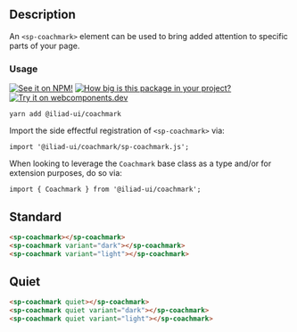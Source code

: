 ## Description

An `<sp-coachmark>` element can be used to bring added attention to specific parts of your page.

### Usage

[![See it on NPM!](https://img.shields.io/npm/v/@iliad-ui/coachmark?style=for-the-badge)](https://www.npmjs.com/package/@iliad-ui/coachmark)
[![How big is this package in your project?](https://img.shields.io/bundlephobia/minzip/@iliad-ui/coachmark?style=for-the-badge)](https://bundlephobia.com/result?p=@iliad-ui/coachmark)
[![Try it on webcomponents.dev](https://img.shields.io/badge/Try%20it%20on-webcomponents.dev-green?style=for-the-badge)](https://webcomponents.dev/edit/collection/fO75441E1Q5ZlI0e9pgq/Z611FV1zeF0CLBLVHNFY/src/index.ts)

```
yarn add @iliad-ui/coachmark
```

Import the side effectful registration of `<sp-coachmark>` via:

```
import '@iliad-ui/coachmark/sp-coachmark.js';
```

When looking to leverage the `Coachmark` base class as a type and/or for extension purposes, do so via:

```
import { Coachmark } from '@iliad-ui/coachmark';
```

## Standard

```html
<sp-coachmark></sp-coachmark>
<sp-coachmark variant="dark"></sp-coachmark>
<sp-coachmark variant="light"></sp-coachmark>
```

## Quiet

```html
<sp-coachmark quiet></sp-coachmark>
<sp-coachmark quiet variant="dark"></sp-coachmark>
<sp-coachmark quiet variant="light"></sp-coachmark>
```
